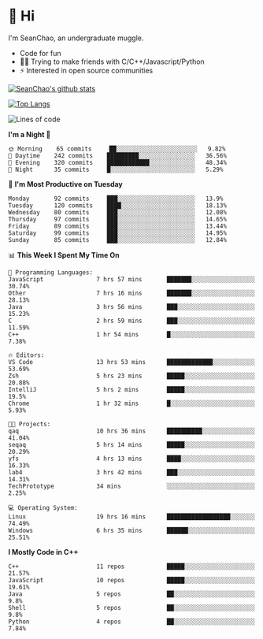 # 👋 Hi
I'm SeanChao, an undergraduate muggle.

- Code for fun
- 👨‍💻 Trying to make friends with C/C++/Javascript/Python
- ⚡ Interested in open source communities

[![SeanChao's github stats](https://i-github-readme-stats.vercel.app/api?username=seanchao&show_icons=true)](https://github.com/anuraghazra/github-readme-stats)

[![Top Langs](https://i-github-readme-stats.vercel.app/api/top-langs/?username=seanchao&layout=compact)](https://github.com/anuraghazra/github-readme-stats)

<!--START_SECTION:waka-->
![Lines of code](https://img.shields.io/badge/From%20Hello%20World%20I%27ve%20Written-1.9%20million%20lines%20of%20code-blue)

**I'm a Night 🦉** 

```text
🌞 Morning    65 commits     ██░░░░░░░░░░░░░░░░░░░░░░░   9.82% 
🌆 Daytime    242 commits    █████████░░░░░░░░░░░░░░░░   36.56% 
🌃 Evening    320 commits    ████████████░░░░░░░░░░░░░   48.34% 
🌙 Night      35 commits     █░░░░░░░░░░░░░░░░░░░░░░░░   5.29%

```
📅 **I'm Most Productive on Tuesday** 

```text
Monday       92 commits     ███░░░░░░░░░░░░░░░░░░░░░░   13.9% 
Tuesday      120 commits    ████░░░░░░░░░░░░░░░░░░░░░   18.13% 
Wednesday    80 commits     ███░░░░░░░░░░░░░░░░░░░░░░   12.08% 
Thursday     97 commits     ███░░░░░░░░░░░░░░░░░░░░░░   14.65% 
Friday       89 commits     ███░░░░░░░░░░░░░░░░░░░░░░   13.44% 
Saturday     99 commits     ███░░░░░░░░░░░░░░░░░░░░░░   14.95% 
Sunday       85 commits     ███░░░░░░░░░░░░░░░░░░░░░░   12.84%

```


📊 **This Week I Spent My Time On** 

```text
💬 Programming Languages: 
JavaScript               7 hrs 57 mins       ███████░░░░░░░░░░░░░░░░░░   30.74% 
Other                    7 hrs 16 mins       ███████░░░░░░░░░░░░░░░░░░   28.13% 
Java                     3 hrs 56 mins       ███░░░░░░░░░░░░░░░░░░░░░░   15.23% 
C                        2 hrs 59 mins       ███░░░░░░░░░░░░░░░░░░░░░░   11.59% 
C++                      1 hr 54 mins        █░░░░░░░░░░░░░░░░░░░░░░░░   7.38%

🔥 Editors: 
VS Code                  13 hrs 53 mins      █████████████░░░░░░░░░░░░   53.69% 
Zsh                      5 hrs 23 mins       █████░░░░░░░░░░░░░░░░░░░░   20.88% 
IntelliJ                 5 hrs 2 mins        █████░░░░░░░░░░░░░░░░░░░░   19.5% 
Chrome                   1 hr 32 mins        █░░░░░░░░░░░░░░░░░░░░░░░░   5.93%

🐱‍💻 Projects: 
qaq                      10 hrs 36 mins      ██████████░░░░░░░░░░░░░░░   41.04% 
seqaq                    5 hrs 14 mins       █████░░░░░░░░░░░░░░░░░░░░   20.29% 
yfs                      4 hrs 13 mins       ████░░░░░░░░░░░░░░░░░░░░░   16.33% 
lab4                     3 hrs 42 mins       ███░░░░░░░░░░░░░░░░░░░░░░   14.31% 
TechPrototype            34 mins             ░░░░░░░░░░░░░░░░░░░░░░░░░   2.25%

💻 Operating System: 
Linux                    19 hrs 16 mins      ██████████████████░░░░░░░   74.49% 
Windows                  6 hrs 35 mins       ██████░░░░░░░░░░░░░░░░░░░   25.51%

```

**I Mostly Code in C++** 

```text
C++                      11 repos            █████░░░░░░░░░░░░░░░░░░░░   21.57% 
JavaScript               10 repos            █████░░░░░░░░░░░░░░░░░░░░   19.61% 
Java                     5 repos             ██░░░░░░░░░░░░░░░░░░░░░░░   9.8% 
Shell                    5 repos             ██░░░░░░░░░░░░░░░░░░░░░░░   9.8% 
Python                   4 repos             ██░░░░░░░░░░░░░░░░░░░░░░░   7.84%

```



<!--END_SECTION:waka-->
